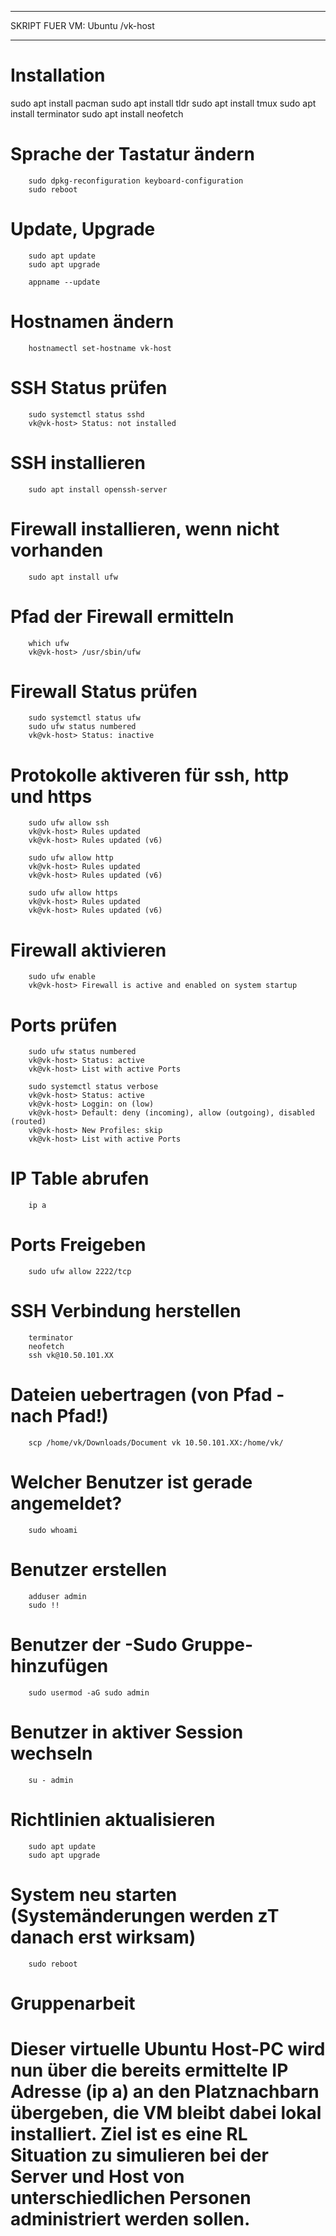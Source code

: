 *************************************
SKRIPT FUER VM: Ubuntu /vk-host
*************************************
# Installation
sudo apt install pacman
sudo apt install tldr
sudo apt install tmux
sudo apt install terminator
sudo apt install neofetch

# Sprache der Tastatur ändern
		sudo dpkg-reconfiguration keyboard-configuration
		sudo reboot

# Update, Upgrade 
		sudo apt update
		sudo apt upgrade
		
		appname --update

# Hostnamen ändern 
		hostnamectl set-hostname vk-host

# SSH Status prüfen
		sudo systemctl status sshd
		vk@vk-host> Status: not installed

# SSH installieren
		sudo apt install openssh-server

# Firewall installieren, wenn nicht vorhanden
		sudo apt install ufw

# Pfad der Firewall ermitteln
		which ufw
		vk@vk-host> /usr/sbin/ufw

# Firewall Status prüfen
		sudo systemctl status ufw
		sudo ufw status numbered
		vk@vk-host> Status: inactive

# Protokolle aktiveren für ssh, http und https
		sudo ufw allow ssh
		vk@vk-host> Rules updated
		vk@vk-host> Rules updated (v6)

		sudo ufw allow http
		vk@vk-host> Rules updated
		vk@vk-host> Rules updated (v6)

		sudo ufw allow https
		vk@vk-host> Rules updated
		vk@vk-host> Rules updated (v6)

# Firewall aktivieren
		sudo ufw enable 
		vk@vk-host> Firewall is active and enabled on system startup

# Ports prüfen
		sudo ufw status numbered
		vk@vk-host> Status: active 
		vk@vk-host> List with active Ports

		sudo systemctl status verbose
		vk@vk-host> Status: active
		vk@vk-host> Loggin: on (low)
		vk@vk-host> Default: deny (incoming), allow (outgoing), disabled (routed)
		vk@vk-host> New Profiles: skip
		vk@vk-host> List with active Ports

# IP Table abrufen
		ip a

# Ports Freigeben
		sudo ufw allow 2222/tcp

# SSH Verbindung herstellen
		terminator
		neofetch
		ssh vk@10.50.101.XX
		
# Dateien uebertragen (von Pfad - nach Pfad!)
		scp /home/vk/Downloads/Document vk 10.50.101.XX:/home/vk/

# Welcher Benutzer ist gerade angemeldet?
		sudo whoami
		
# Benutzer erstellen
		adduser admin
		sudo !!

# Benutzer der -Sudo Gruppe- hinzufügen
		sudo usermod -aG sudo admin

# Benutzer in aktiver Session wechseln
		su - admin

# Richtlinien aktualisieren
		sudo apt update
		sudo apt upgrade

# System neu starten (Systemänderungen werden zT danach erst wirksam)
		sudo reboot 	

# Gruppenarbeit
# Dieser virtuelle Ubuntu Host-PC wird nun über die bereits ermittelte IP Adresse (ip a) an den Platznachbarn übergeben, die VM bleibt dabei lokal installiert. Ziel ist es eine RL Situation zu simulieren bei der Server und Host von unterschiedlichen Personen administriert werden sollen.
